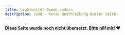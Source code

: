 ```yaml
---
title: Lightwallet Ocean ändern
description: TODO - Kurze Beschreibung dieser Seite.
---
```


**Diese Seite wurde noch nicht übersetzt. Bitte hilf mit! ❤**
